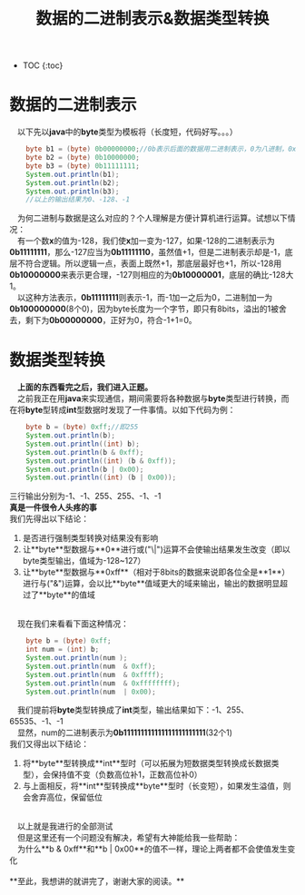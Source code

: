﻿---
layout: post
title: 数据的二进制表示&数据类型转换
tags: 二进制
categories: 二进制
---


* TOC 
{:toc}

# 数据的二进制表示
&emsp;以下先以**java**中的**byte**类型为模板将（长度短，代码好写。。。）

```java
	byte b1 = (byte) 0b00000000;//0b表示后面的数据用二进制表示，0为八进制，0x为十六进制，十进制不带前缀
	byte b2 = (byte) 0b10000000;
	byte b3 = (byte) 0b11111111;
	System.out.println(b1);
	System.out.println(b2);
	System.out.println(b3);
	//以上的输出结果为0、-128、-1
```
&emsp;为何二进制与数据是这么对应的？个人理解是方便计算机进行运算。试想以下情况：<br/>
&emsp;有一个数**x**的值为-128，我们使**x**加一变为-127，如果-128的二进制表示为**0b11111111**，那么-127应当为**0b11111110**，虽然值+1，但是二进制表示却是-1，底层不符合逻辑。所以逻辑一点，表面上既然+1，那底层最好也+1，所以-128用**0b10000000**来表示更合理，-127则相应的为**0b10000001**，底层的确比-128大1。<br/>
&emsp;以这种方法表示，**0b11111111**则表示-1，而-1加一之后为0，二进制加一为**0b100000000**(8个0)，因为byte长度为一个字节，即只有8bits，溢出的1被舍去，剩下为**0b00000000**，正好为0，符合-1+1=0。<br/>

# 数据类型转换
&emsp;**上面的东西看完之后，我们进入正题。**<br/>
&emsp;之前我正在用**java**来实现通信，期间需要将各种数据与**byte**类型进行转换，而在将**byte**型转成**int**型数据时发现了一件事情。以如下代码为例：<br/>
```java
	byte b = (byte) 0xff;//即255
	System.out.println(b);
	System.out.println((int) b);
	System.out.println(b & 0xff);
	System.out.println((int) (b & 0xff));
	System.out.println(b | 0x00);
	System.out.println((int) (b | 0x00));
```
三行输出分别为-1、-1、255、255、-1、-1<br/>
**真是一件很令人头疼的事**<br/>
我们先得出以下结论：<br/>
<ol>
<li>是否进行强制类型转换对结果没有影响</li>
<li>让**byte**型数据与**0**进行或("\|")运算不会使输出结果发生改变（即以byte类型输出，值域为-128~127）</li>
<li>让**byte**型数据与**0xff**（相对于8bits的数据来说即各位全是**1**）进行与("&")运算，会以比**byte**值域更大的域来输出，输出的数据明显超过了**byte**的值域</li>
</ol>
<br/>
&emsp;现在我们来看看下面这种情况：

```java
	byte b = (byte) 0xff;
	int num = (int) b;
	System.out.println(num );
	System.out.println(num  & 0xff);
	System.out.println(num  & 0xffff);
	System.out.println(num  & 0xffffffff);
	System.out.println(num  | 0x00);
```
&emsp;我们提前将**byte**类型转换成了**int**类型，输出结果如下：-1、255、65535、-1、-1<br/>
&emsp;显然，num的二进制表示为**0b111111111111111111111111**(32个1)<br/>
我们又得出以下结论：<br/>
<ol>
<li>将**byte**型转换成**int**型时（可以拓展为短数据类型转换成长数据类型），会保持值不变（负数高位补1，正数高位补0）</li>
<li>与上面相反，将**int**型转换成**byte**型时（长变短），如果发生溢值，则会舍弃高位，保留低位</li>
</ol>
<br/>
&emsp;以上就是我进行的全部测试<br/>
&emsp;但是这里还有一个问题没有解决，希望有大神能给我一些帮助：<br/>
&emsp;为什么**b & 0xff**和**b | 0x00**的值不一样，理论上两者都不会使值发生变化<br/>
<br/>
**至此，我想讲的就讲完了，谢谢大家的阅读。**<br/>